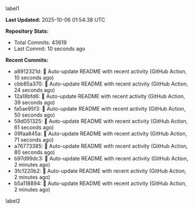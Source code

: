 
label1 
<!-- ACTIVITY_START -->
**Last Updated:** 2025-10-06 01:54:38 UTC

**Repository Stats:**
- Total Commits: 43619
- Last Commit: 10 seconds ago

**Recent Commits:**
- a8912321d: 🤖 Auto-update README with recent activity (GitHub Action, 10 seconds ago)
- cbb85a370: 🤖 Auto-update README with recent activity (GitHub Action, 24 seconds ago)
- 12a18bfd6: 🤖 Auto-update README with recent activity (GitHub Action, 39 seconds ago)
- fa5ae95f3: 🤖 Auto-update README with recent activity (GitHub Action, 50 seconds ago)
- 59d051325: 🤖 Auto-update README with recent activity (GitHub Action, 61 seconds ago)
- 09faa845a: 🤖 Auto-update README with recent activity (GitHub Action, 71 seconds ago)
- a76773385: 🤖 Auto-update README with recent activity (GitHub Action, 80 seconds ago)
- b97d99dc3: 🤖 Auto-update README with recent activity (GitHub Action, 2 minutes ago)
- 3fc1220b2: 🤖 Auto-update README with recent activity (GitHub Action, 2 minutes ago)
- b5a118894: 🤖 Auto-update README with recent activity (GitHub Action, 2 minutes ago)
<!-- ACTIVITY_END -->

label2
